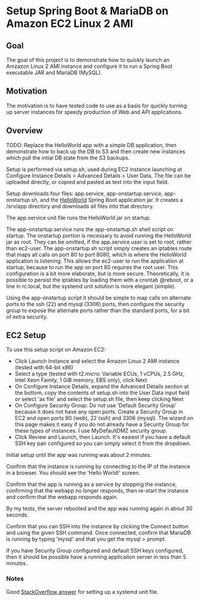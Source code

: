 # Setup Spring Boot & MariaDB on Amazon EC2 Linux 2 AMI

## Goal

The goal of this project is to demonstrate how to quickly launch an Amzazon Linux 2 AMI instance and configure it to run a Spring Boot executable JAR and MariaDB (MySQL).

## Motivation

The motivation is to have tested code to use as a basis for quickly turning up server instances for speedy production of Web and API applications.

## Overview

TODO: Replace the HelloWorld app with a simple DB application, then demonstrate how to back up the DB to S3 and then create new instances which pull the intial DB state from the S3 backups.

Setup is performed via setup.sh, used during EC2 instance launching at Configure Instance Details > Advanced Details > User Data. The file can be uploaded directly, or copied and pasted as text into the input field.


Setup downloads four files: app.service, app-onstartup.service, app-onstartup.sh, and the [HelloWorld](https://github.com/kbaynes/docker-springboot-helloworld) Spring Boot application jar. It creates a /srv/app directory and downloads all files into that directory.

The app.service unit file runs the HelloWorld jar on startup. 

The app-onstartup.service runs the app-onstartup.sh shell script on startup. The onstartup portion is necessary to avoid running the HelloWorld jar as root. They can be omitted, if the app.service user is set to root, rather than ec2-user. The app-onstartup.sh script simply creates an iptables route that maps all calls on port 80 to port 8080, which is where the HelloWorld application is listening. This allows the ec2-user to run the application at startup, because to run the app on port 80 requires the root user. This configuration is a bit more elaborate, but is more secure. Theoretically, it is possible to persist the iptables by loading them with a crontab @reboot, or a line in rc.local, but the systemd unit solution is more elegant (simple).

Using the app-onstartup script it should be simple to map calls on alternate ports to the ssh (22) and mysql (3306) ports, then configure the security group to expose the alternate ports rather than the standard ports, for a bit of extra security.

## EC2 Setup

To use this setup script on Amazon EC2:
- Click Launch Instance and select the Amazon Linux 2 AMI instance (tested with 64-bit x86)
- Select a type (tested with t2.micro: Variable ECUs, 1 vCPUs, 2.5 GHz, Intel Xeon Family, 1 GiB memory, EBS only), click Next
- On Configure Instance Details, expand the Advanced Details section at the bottom, copy the contents of setup.sh into the User Data input field or select 'as file' and select the setup.sh file, then keep clicking Next
- On Configure Security Group: Do not use 'Default Security Group' because it does not have any open ports. Create a Security Group in EC2 and open ports 80 (web), 22 (ssh) and 3306 (mysql). The wizard on this page makes it easy if you do not already have a Security Group for these types of instances. I use MyDefaultDMZ security group.
- Click Review and Launch, then Launch. It's easiest if you have a default SSH key pair configured so you can simply select it from the dropdown.

Initial setup until the app was running was about 2 minutes.

Confirm that the instance is running by connecting to the IP of the instance in a browser. You should see the 'Hello World!' screen.

Confirm that the app is running as a service by stopping the instance, confirming that the webapp no longer responds, then re-start the instance and confirm that the webapp responds again.

By my tests, the server rebooted and the app was running again in about 30 seconds.

Confirm that you can SSH into the instance by clicking the Connect button and using the given SSH command. Once connected, confirm that MariaDB is running by typing 'mysql' and that you get the mysql > prompt.

If you have Security Group configured and default SSH keys configured, then it should be possible have a running applicaiton server in less than 5 minutes.

### Notes

Good [StackOverflow answer](https://stackoverflow.com/questions/21503883/spring-boot-application-as-a-service/22121547#22121547) for setting up a systemd unit file.